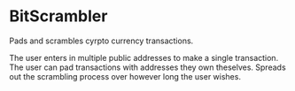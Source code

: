 # BitScrambler
Pads and scrambles cyrpto currency transactions.

The user enters in multiple public addresses to make a single transaction. The user can pad transactions
with addresses they own theselves. Spreads out the scrambling process over however long the user wishes.
